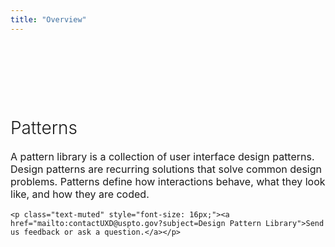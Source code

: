 ```yaml
---
title: "Overview"
---
```


<div class="pl-empty-state text-center" style="padding-top: 80px;">
    <h1 style="font-weight: 300;">Patterns</h1>
    <p class="text-muted" style="font-size: 16px;">A pattern library is a collection of user interface design patterns. Design patterns are recurring solutions that solve common design problems. Patterns define how interactions behave, what they look like, and how they are coded.</p>

    <p class="text-muted" style="font-size: 16px;"><a href="mailto:contactUXD@uspto.gov?subject=Design Pattern Library">Send us feedback or ask a question.</a></p>
</div>
